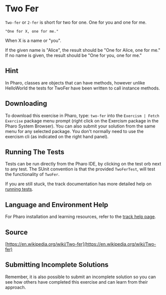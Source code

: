 # Two Fer

`Two-fer` or `2-fer` is short for two for one. One for you and one for me.

```text
"One for X, one for me."
```

When X is a name or "you".

If the given name is "Alice", the result should be "One for Alice, one for me."
If no name is given, the result should be "One for you, one for me."


## Hint
In Pharo, classes are objects that can have methods, however unlike HelloWorld the tests for TwoFer have been written to call instance methods.


## Downloading

To download this exercise in Pharo, type: `two-fer` into the `Exercism | Fetch Exercise` package menu prompt (right click on the Exercism package in the Pharo System Browser). You can also submit your solution from the same menu for any selected package. You don't normally need to use the exercism cli (as indicated on the right hand panel).

## Running The Tests

Tests can be run directly from the Pharo IDE, by clicking on the test orb next to any test.
The SUnit convention is that the provided `TwoFerTest`, will test the functionality of `TwoFer`.

If you are still stuck, the track documentation has more detailed help on [running tests](https://exercism.io/tracks/pharo/tests).

## Language and Environment Help

For Pharo installation and learning resources, refer to the [track help page](https://exercism.io/tracks/pharo/learning).


## Source

[https://en.wikipedia.org/wiki/Two-fer](https://en.wikipedia.org/wiki/Two-fer)


## Submitting Incomplete Solutions

Remember, it is also possible to submit an incomplete solution so you can see how others have completed this exercise and can learn from their approach.
